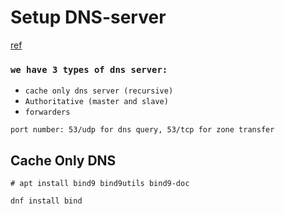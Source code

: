 # Setup DNS-server
[ref](https://www.digitalocean.com/community/tutorials/how-to-configure-bind-as-a-private-network-dns-server-on-ubuntu-20-04)

### `we have 3 types of dns server: `
* `cache only dns server (recursive)`
* `Authoritative (master and slave)`
* `forwarders`


`port number: 53/udp for dns query, 53/tcp for zone transfer`

## Cache Only DNS
```
# apt install bind9 bind9utils bind9-doc

dnf install bind





```


